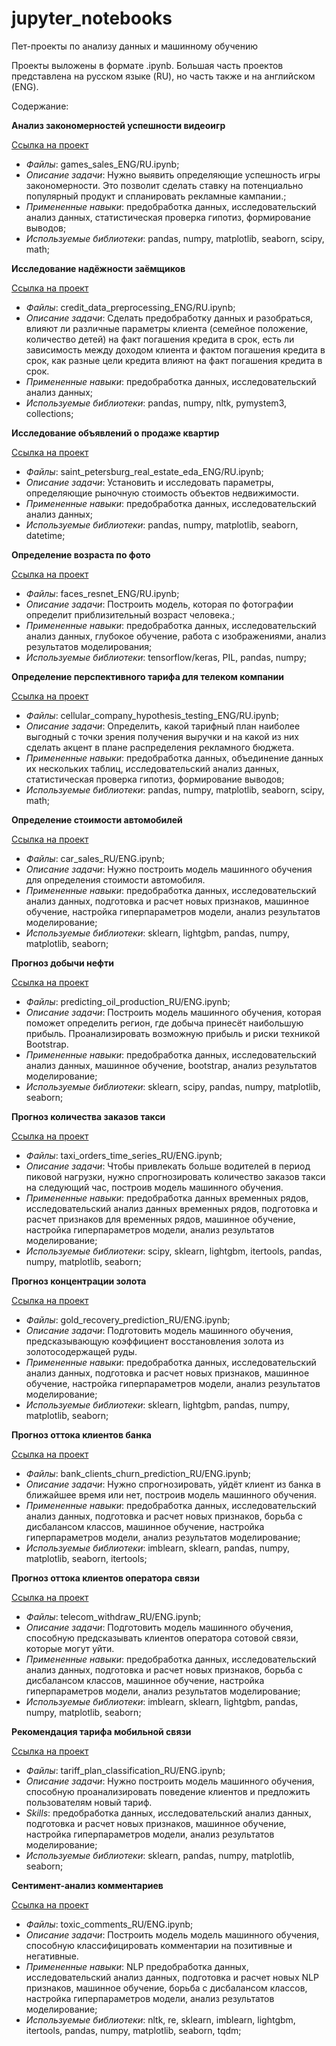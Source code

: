 # jupyter_notebooks
Пет-проекты по анализу данных и машинному обучению

Проекты выложены в формате .ipynb.
Большая часть проектов представлена на русском языке (RU), но часть также и на английском (ENG).

Содержание:

**Анализ закономерностей успешности видеоигр** 

[Ссылка на проект](https://github.com/nikitkuv/jupyter_notebooks/tree/main/%D0%90%D0%BD%D0%B0%D0%BB%D0%B8%D0%B7%20%D0%B4%D0%B0%D0%BD%D0%BD%D1%8B%D1%85%20%D0%B2%D0%B8%D0%B4%D0%B5%D0%BE%D0%B8%D0%B3%D1%80)

   - *Файлы*: games_sales_ENG/RU.ipynb;
   - *Описание задачи*: Нужно выявить определяющие успешность игры закономерности. Это позволит сделать ставку на потенциально популярный продукт и спланировать рекламные кампании.;
   - *Примененные навыки*: предобработка данных, исследовательский анализ данных, статистическая проверка гипотиз, формирование выводов;
   - *Используемые библиотеки*: pandas, numpy, matplotlib, seaborn, scipy, math;

**Исследование надёжности заёмщиков**

[Ссылка на проект](https://github.com/nikitkuv/jupyter_notebooks/tree/main/%D0%9F%D1%80%D0%B5%D0%B4%D0%BE%D0%B1%D1%80%D0%B0%D0%B1%D0%BE%D1%82%D0%BA%D0%B0%20%D0%B1%D0%B0%D0%BD%D0%BA%D0%BE%D0%B2%D1%81%D0%BA%D0%B8%D1%85%20%D0%B4%D0%B0%D0%BD%D0%BD%D1%8B%D1%85)

   - *Файлы*: credit_data_preprocessing_ENG/RU.ipynb;
   - *Описание задачи*: Сделать предобработку данных и разобраться, влияют ли различные параметры клиента (семейное положение, количество детей) на факт погашения кредита в срок, есть ли зависимость между доходом клиента и фактом погашения кредита в срок, как разные цели кредита влияют на факт погашения кредита в срок.
   - *Примененные навыки*: предобработка данных, исследовательский анализ данных;
   - *Используемые библиотеки*: pandas, numpy, nltk, pymystem3, collections;

**Исследование объявлений о продаже квартир**

[Ссылка на проект](https://github.com/nikitkuv/jupyter_notebooks/tree/main/%D0%9F%D1%80%D0%B5%D0%B4%D0%BE%D0%B1%D1%80%D0%B0%D0%B1%D0%BE%D1%82%D0%BA%D0%B0%20%D0%B8%20%D0%B0%D0%BD%D0%B0%D0%BB%D0%B8%D0%B7%20%D0%B4%D0%B0%D0%BD%D0%BD%D1%8B%D1%85%20%D0%BD%D0%B5%D0%B4%D0%B2%D0%B8%D0%B6%D0%B8%D0%BC%D0%BE%D1%81%D1%82%D0%B8)

   - *Файлы*: saint_petersburg_real_estate_eda_ENG/RU.ipynb;
   - *Описание задачи*: Установить и исследовать параметры, определяющие рыночную стоимость объектов недвижимости.
   - *Примененные навыки*: предобработка данных, исследовательский анализ данных;
   - *Используемые библиотеки*: pandas, numpy, matplotlib, seaborn, datetime;

**Определение возраста по фото**

[Ссылка на проект](https://github.com/nikitkuv/jupyter_notebooks/tree/main/%D0%9E%D0%BF%D1%80%D0%B5%D0%B4%D0%B5%D0%BB%D0%B5%D0%BD%D0%B8%D0%B5%20%D0%B2%D0%BE%D0%B7%D1%80%D0%B0%D1%81%D1%82%D0%B0%20%D0%BF%D0%BE%20%D1%84%D0%BE%D1%82%D0%BE)

   - *Файлы*: faces_resnet_ENG/RU.ipynb;
   - *Описание задачи*: Построить модель, которая по фотографии определит приблизительный возраст человека.;
   - *Примененные навыки*: предобработка данных, исследовательский анализ данных, глубокое обучение, работа с изображениями, анализ результатов моделирования;
   - *Используемые библиотеки*: tensorflow/keras, PIL, pandas, numpy;

**Определение перспективного тарифа для телеком компании**

[Ссылка на проект](https://github.com/nikitkuv/jupyter_notebooks/tree/main/%D0%90%D0%BD%D0%B0%D0%BB%D0%B8%D0%B7%20%D0%B4%D0%B0%D0%BD%D0%BD%D1%8B%D1%85%20%D0%BC%D0%BE%D0%B1%D0%B8%D0%BB%D1%8C%D0%BD%D0%BE%D0%B3%D0%BE%20%D0%BE%D0%BF%D0%B5%D1%80%D0%B0%D1%82%D0%BE%D1%80%D0%B0)

   - *Файлы*: cellular_company_hypothesis_testing_ENG/RU.ipynb;
   - *Описание задачи*: Определить, какой тарифный план наиболее выгодный с точки зрения получения выручки и на какой из них сделать акцент в плане распределения рекламного бюджета.
   - *Примененные навыки*: предобработка данных, объединение данных их нескольких таблиц, исследовательский анализ данных, статистическая проверка гипотиз, формирование выводов;
   - *Используемые библиотеки*: pandas, numpy, matplotlib, seaborn, scipy, math;

**Определение стоимости автомобилей**

[Ссылка на проект](https://github.com/nikitkuv/jupyter_notebooks/tree/main/%D0%9F%D1%80%D0%BE%D0%B3%D0%BD%D0%BE%D0%B7%20%D1%86%D0%B5%D0%BD%20%D0%BD%D0%B0%20%D0%B0%D0%B2%D1%82%D0%BE%D0%BC%D0%BE%D0%B1%D0%B8%D0%BB%D0%B8)

   - *Файлы*: car_sales_RU/ENG.ipynb;
   - *Описание задачи*: Нужно построить модель машинного обучения для определения стоимости автомобиля.
   - *Примененные навыки*: предобработка данных, исследовательский анализ данных, подготовка и расчет новых признаков, машинное обучение, настройка гиперпараметров модели, анализ результатов моделирование;
   - *Используемые библиотеки*: sklearn, lightgbm, pandas, numpy, matplotlib, seaborn;

**Прогноз добычи нефти**

[Ссылка на проект](https://github.com/nikitkuv/jupyter_notebooks/tree/main/%D0%9F%D1%80%D0%BE%D0%B3%D0%BD%D0%BE%D0%B7%20%D0%B4%D0%BE%D0%B1%D1%8B%D1%87%D0%B8%20%D0%BD%D0%B5%D1%84%D1%82%D0%B8)

   - *Файлы*: predicting_oil_production_RU/ENG.ipynb;
   - *Описание задачи*: Построить модель машинного обучения, которая поможет определить регион, где добыча принесёт наибольшую прибыль. Проанализировать возможную прибыль и риски техникой Bootstrap.
   - *Примененные навыки*: предобработка данных, исследовательский анализ данных, машинное обучение, bootstrap, анализ результатов моделирование;
   - *Используемые библиотеки*: sklearn, scipy, pandas, numpy, matplotlib, seaborn;

**Прогноз количества заказов такси**

[Ссылка на проект](https://github.com/nikitkuv/jupyter_notebooks/tree/main/%D0%9F%D1%80%D0%BE%D0%B3%D0%BD%D0%BE%D0%B7%20%D0%BA%D0%BE%D0%BB%D0%B8%D1%87%D0%B5%D1%81%D1%82%D0%B2%D0%B0%20%D0%B7%D0%B0%D0%BA%D0%B0%D0%B7%D0%BE%D0%B2%20%D1%82%D0%B0%D0%BA%D1%81%D0%B8)

   - *Файлы*: taxi_orders_time_series_RU/ENG.ipynb;
   - *Описание задачи*: Чтобы привлекать больше водителей в период пиковой нагрузки, нужно спрогнозировать количество заказов такси на следующий час, построив модель машинного обучения.
   - *Примененные навыки*: предобработка данных временных рядов, исследовательский анализ данных временных рядов, подготовка и расчет признаков для временных рядов, машинное обучение, настройка гиперпараметров модели, анализ результатов моделирование;
   - *Используемые библиотеки*: scipy, sklearn, lightgbm, itertools, pandas, numpy, matplotlib, seaborn;

**Прогноз концентрации золота**

[Ссылка на проект](https://github.com/nikitkuv/jupyter_notebooks/tree/main/%D0%9F%D1%80%D0%BE%D0%B3%D0%BD%D0%BE%D0%B7%20%D0%BA%D0%BE%D0%BD%D1%86%D0%B5%D0%BD%D1%82%D1%80%D0%B0%D1%86%D0%B8%D0%B8%20%D0%B7%D0%BE%D0%BB%D0%BE%D1%82%D0%B0)

   - *Файлы*: gold_recovery_prediction_RU/ENG.ipynb;
   - *Описание задачи*: Подготовить модель машинного обучения, предсказывающую коэффициент восстановления золота из золотосодержащей руды.
   - *Примененные навыки*: предобработка данных, исследовательский анализ данных, подготовка и расчет новых признаков, машинное обучение, настройка гиперпараметров модели, анализ результатов моделирование;
   - *Используемые библиотеки*: sklearn, lightgbm, pandas, numpy, matplotlib, seaborn;

**Прогноз оттока клиентов банка**

[Ссылка на проект](https://github.com/nikitkuv/jupyter_notebooks/tree/main/%D0%9F%D1%80%D0%BE%D0%B3%D0%BD%D0%BE%D0%B7%20%D0%BE%D1%82%D1%82%D0%BE%D0%BA%D0%B0%20%D0%BA%D0%BB%D0%B8%D0%B5%D0%BD%D1%82%D0%BE%D0%B2%20%D0%B1%D0%B0%D0%BD%D0%BA%D0%B0)

   - *Файлы*: bank_clients_churn_prediction_RU/ENG.ipynb;
   - *Описание задачи*: Нужно спрогнозировать, уйдёт клиент из банка в ближайшее время или нет, построив модель машинного обучения.
   - *Примененные навыки*: предобработка данных, исследовательский анализ данных, подготовка и расчет новых признаков, борьба с дисбалансом классов, машинное обучение, настройка гиперпараметров модели, анализ результатов моделирование;
   - *Используемые библиотеки*: imblearn, sklearn, pandas, numpy, matplotlib, seaborn, itertools;

**Прогноз оттока клиентов оператора связи**

[Ссылка на проект](https://github.com/nikitkuv/jupyter_notebooks/tree/main/%D0%9F%D1%80%D0%BE%D0%B3%D0%BD%D0%BE%D0%B7%20%D0%BE%D1%82%D1%82%D0%BE%D0%BA%D0%B0%20%D0%BA%D0%BB%D0%B8%D0%B5%D0%BD%D1%82%D0%BE%D0%B2%20%D0%BE%D0%BF%D0%B5%D1%80%D0%B0%D1%82%D0%BE%D1%80%D0%B0%20%D1%81%D0%B2%D1%8F%D0%B7%D0%B8)

   - *Файлы*: telecom_withdraw_RU/ENG.ipynb;
   - *Описание задачи*: Подготовить модель машинного обучения, способную предсказывать клиентов оператора сотовой связи, которые могут уйти.
   - *Примененные навыки*: предобработка данных, исследовательский анализ данных, подготовка и расчет новых признаков, борьба с дисбалансом классов, машинное обучение, настройка гиперпараметров модели, анализ результатов моделирование;
   - *Используемые библиотеки*: imblearn, sklearn, lightgbm, pandas, numpy, matplotlib, seaborn;

**Рекомендация тарифа мобильной связи**

[Ссылка на проект](https://github.com/nikitkuv/jupyter_notebooks/tree/main/%D0%A0%D0%B5%D0%BA%D0%BE%D0%BC%D0%B5%D0%BD%D0%B4%D0%B0%D1%86%D0%B8%D1%8F%20%D1%82%D0%B0%D1%80%D0%B8%D1%84%D0%B0%20%D0%BC%D0%BE%D0%B1%D0%B8%D0%BB%D1%8C%D0%BD%D0%BE%D0%B9%20%D1%81%D0%B2%D1%8F%D0%B7%D0%B8)

   - *Файлы*: tariff_plan_classification_RU/ENG.ipynb;
   - *Описание задачи*: Нужно построить модель машинного обучения, способную проанализировать поведение клиентов и предложить пользователям новый тариф.
   - *Skills*: предобработка данных, исследовательский анализ данных, подготовка и расчет новых признаков, машинное обучение, настройка гиперпараметров модели, анализ результатов моделирование;
   - *Используемые библиотеки*: sklearn, pandas, numpy, matplotlib, seaborn;

**Сентимент-анализ комментариев**

[Ссылка на проект](https://github.com/nikitkuv/jupyter_notebooks/tree/main/%D0%A1%D0%B5%D0%BD%D1%82%D0%B8%D0%BC%D0%B5%D0%BD%D1%82-%D0%B0%D0%BD%D0%B0%D0%BB%D0%B8%D0%B7%20%D0%BA%D0%BE%D0%BC%D0%BC%D0%B5%D0%BD%D1%82%D0%B0%D1%80%D0%B8%D0%B5%D0%B2)

   - *Файлы*: toxic_comments_RU/ENG.ipynb;
   - *Описание задачи*: Построить модель модель машинного обучения, способную классифицировать комментарии на позитивные и негативные.
   - *Примененные навыки*: NLP предобработка данных, исследовательский анализ данных, подготовка и расчет новых NLP признаков, машинное обучение, борьба с дисбалансом классов, настройка гиперпараметров модели, анализ результатов моделирование;
   - *Используемые библиотеки*: nltk, re, sklearn, imblearn, lightgbm, itertools, pandas, numpy, matplotlib, seaborn, tqdm;






